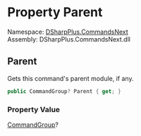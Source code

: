 # Property Parent

Namespace: [DSharpPlus.CommandsNext](DSharpPlus.CommandsNext.md)  
Assembly: DSharpPlus.CommandsNext.dll

## <a id="DSharpPlus_CommandsNext_Command_Parent"></a>Parent

Gets this command's parent module, if any.

```csharp
public CommandGroup? Parent { get; }
```

### Property Value

[CommandGroup](DSharpPlus.CommandsNext.CommandGroup.md)?

